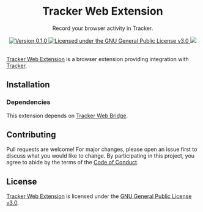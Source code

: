 <div align="center">
  <h1>Tracker Web Extension</h1>
  <p>Record your browser activity in Tracker.</p>
  <a href="https://github.com/paysonwallach/tracker-web-extension/releases/latest">
    <img alt="Version 0.1.0" src="https://img.shields.io/badge/version-0.1.0-red.svg?cacheSeconds=2592000&style=flat-square" />
  </a>
  <a href="https://github.com/paysonwallach/tracker-web-extension/blob/master/LICENSE" target="\_blank">
    <img alt="Licensed under the GNU General Public License v3.0" src="https://img.shields.io/github/license/paysonwallach/tracker-web-extension?style=flat-square" />
  <a href=https://buymeacoffee.com/paysonwallach>
    <img src=https://img.shields.io/badge/donate-Buy%20me%20a%20coffe-yellow?style=flat-square>
  </a>
  <br>
  <br>
</div>

[Tracker Web Extension]() is a browser extension providing integration with [Tracker](https://gitlab.gnome.org/GNOME/tracker).

## Installation

### Dependencies

This extension depends on [Tracker Web Bridge](https://github.com/paysonwallach/tracker-web-bridge#readme).

## Contributing

Pull requests are welcome! For major changes, please open an issue first to discuss what you would like to change. By participating in this project, you agree to abide by the terms of the [Code of Conduct](https://github.com/paysonwallach/tracker-web-extension/blob/master/CODE_OF_CONDUCT.md).

## License

[Tracker Web Extension]() is licensed under the [GNU General Public License v3.0](https://github.com/paysonwallach/tracker-web-extension/blob/master/LICENSE).
